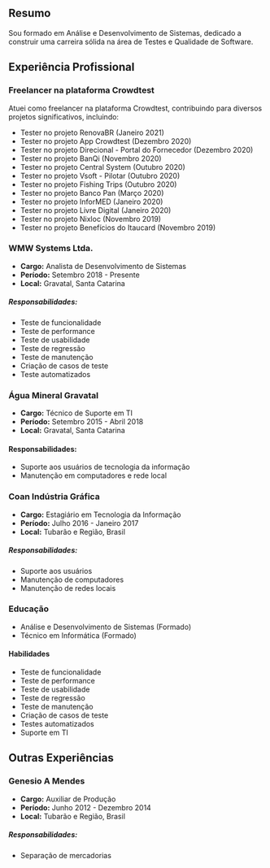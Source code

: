 

## Resumo
Sou formado em Análise e Desenvolvimento de Sistemas, dedicado a construir uma carreira sólida na área de Testes e Qualidade de Software.

## Experiência Profissional
### Freelancer na plataforma Crowdtest
Atuei como freelancer na plataforma Crowdtest, contribuindo para diversos projetos significativos, incluindo:

- Tester no projeto RenovaBR (Janeiro 2021)
- Tester no projeto App Crowdtest (Dezembro 2020)
- Tester no projeto Direcional - Portal do Fornecedor (Dezembro 2020)
- Tester no projeto BanQi (Novembro 2020)
- Tester no projeto Central System (Outubro 2020)
- Tester no projeto Vsoft - Pilotar (Outubro 2020)
- Tester no projeto Fishing Trips (Outubro 2020)
- Tester no projeto Banco Pan (Março 2020)
- Tester no projeto InforMED (Janeiro 2020)
- Tester no projeto Livre Digital (Janeiro 2020)
- Tester no projeto Nixloc (Novembro 2019)
- Tester no projeto Benefícios do Itaucard (Novembro 2019)

### WMW Systems Ltda.
- **Cargo:** Analista de Desenvolvimento de Sistemas
- **Período:** Setembro 2018 - Presente
- **Local:** Gravatal, Santa Catarina
##### Responsabilidades:
  - Teste de funcionalidade
  - Teste de performance
  - Teste de usabilidade
  - Teste de regressão
  - Teste de manutenção
  - Criação de casos de teste
  - Teste automatizados

### Água Mineral Gravatal
- **Cargo:** Técnico de Suporte em TI
- **Período:** Setembro 2015 - Abril 2018
- **Local:** Gravatal, Santa Catarina
#### Responsabilidades:
  - Suporte aos usuários de tecnologia da informação
  - Manutenção em computadores e rede local

### Coan Indústria Gráfica
- **Cargo:** Estagiário em Tecnologia da Informação
- **Período:** Julho 2016 - Janeiro 2017
- **Local:** Tubarão e Região, Brasil
##### Responsabilidades:
 - Suporte aos usuários
 - Manutenção de computadores
 - Manutenção de redes locais

### Educação
- Análise e Desenvolvimento de Sistemas (Formado)
- Técnico em Informática (Formado)

#### Habilidades
- Teste de funcionalidade
- Teste de performance
- Teste de usabilidade
- Teste de regressão
- Teste de manutenção
- Criação de casos de teste
- Testes automatizados
- Suporte em TI

## Outras Experiências
### Genesio A Mendes
- **Cargo:** Auxiliar de Produção
- **Período:** Junho 2012 - Dezembro 2014
- **Local:** Tubarão e Região, Brasil
##### Responsabilidades:
 - Separação de mercadorias
